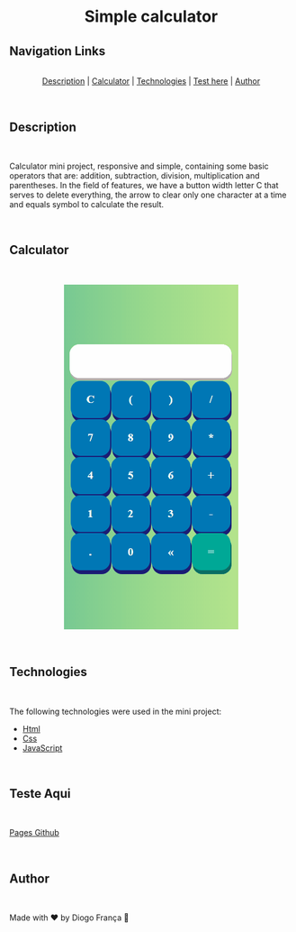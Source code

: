 <h1 align="center">Simple calculator</h1>

<h2 style="margin-top: 2rem">Navigation Links</h2>

<p align="center" style="margin-top: 2rem">
  <a href="#description">Description</a> |
  <a href="#calculator">Calculator</a> |
  <a href="#technologies">Technologies</a> |
  <a href="#testhere">Test here</a> |
  <a href="#author">Author</a>
</p>

<br>

<h2 id="description">Description</h2>

<br>

<p>Calculator mini project, responsive and simple, containing some basic operators that are: addition, subtraction, division, multiplication and parentheses. In the field of features, we have a button width letter C that serves to delete everything, the arrow to clear only one character at a time and equals symbol to calculate the result.</p>

<br>

<h2 id="calculator">Calculator</h2>

<br>

<p align="center"> 
  <img alt="calculator gif" src="assets/images/calculator.gif">
</p>

<br>

<h2 id="technologies">Technologies</h2>

<br>

The following technologies were used in the mini project:

- [Html](https://developer.mozilla.org/pt-BR/docs/Web/HTML)
- [Css](https://developer.mozilla.org/pt-BR/docs/Web/CSS)
- [JavaScript](https://developer.mozilla.org/pt-BR/docs/Web/JavaScript)

<br>

<h2 id="testhere">Teste Aqui</h2>

<br>

[Pages Github](https://diogofranca.github.io/simple-calculator/)

<br>

<h2 id="author">Author</h2>

<br>

<p>Made with ❤️ by Diogo França 🎉</p>









